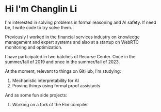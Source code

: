 # Hi I'm Changlin Li

I'm interested in solving problems in formal reasoning and AI safety. If need be, I write code to try solve them.

Previously I worked in the financial services industry on knowledge management and expert systems and also at a startup on WebRTC monitoring and optimization.

I have participated in two batches of Recurse Center. Once in the summer/fall of 2019 and once in the summer/fall of 2023.

At the moment, relevant to things on GitHub, I'm studying:

1. Mechanistic interpretability for AI
2. Proving things using formal proof assistants

And as some fun side projects:

1. Working on a fork of the Elm compiler
